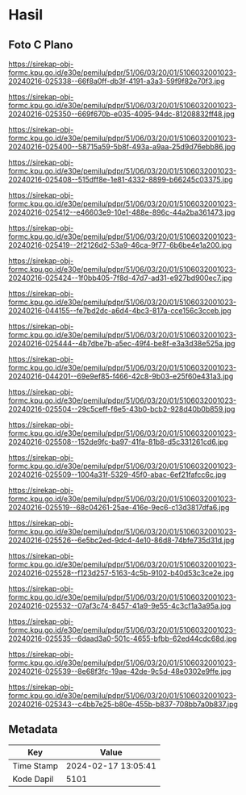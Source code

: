 # Hasil

## Foto C Plano

https://sirekap-obj-formc.kpu.go.id/e30e/pemilu/pdpr/51/06/03/20/01/5106032001023-20240216-025338--66f8a0ff-db3f-4191-a3a3-59f9f82e70f3.jpg

https://sirekap-obj-formc.kpu.go.id/e30e/pemilu/pdpr/51/06/03/20/01/5106032001023-20240216-025350--669f670b-e035-4095-94dc-81208832ff48.jpg

https://sirekap-obj-formc.kpu.go.id/e30e/pemilu/pdpr/51/06/03/20/01/5106032001023-20240216-025400--58715a59-5b8f-493a-a9aa-25d9d76ebb86.jpg

https://sirekap-obj-formc.kpu.go.id/e30e/pemilu/pdpr/51/06/03/20/01/5106032001023-20240216-025408--515dff8e-1e81-4332-8899-b66245c03375.jpg

https://sirekap-obj-formc.kpu.go.id/e30e/pemilu/pdpr/51/06/03/20/01/5106032001023-20240216-025412--e46603e9-10e1-488e-896c-44a2ba361473.jpg

https://sirekap-obj-formc.kpu.go.id/e30e/pemilu/pdpr/51/06/03/20/01/5106032001023-20240216-025419--2f2126d2-53a9-46ca-9f77-6b6be4e1a200.jpg

https://sirekap-obj-formc.kpu.go.id/e30e/pemilu/pdpr/51/06/03/20/01/5106032001023-20240216-025424--1f0bb405-7f8d-47d7-ad31-e927bd900ec7.jpg

https://sirekap-obj-formc.kpu.go.id/e30e/pemilu/pdpr/51/06/03/20/01/5106032001023-20240216-044155--fe7bd2dc-a6d4-4bc3-817a-cce156c3cceb.jpg

https://sirekap-obj-formc.kpu.go.id/e30e/pemilu/pdpr/51/06/03/20/01/5106032001023-20240216-025444--4b7dbe7b-a5ec-49f4-be8f-e3a3d38e525a.jpg

https://sirekap-obj-formc.kpu.go.id/e30e/pemilu/pdpr/51/06/03/20/01/5106032001023-20240216-044201--69e9ef85-f466-42c8-9b03-e25f60e431a3.jpg

https://sirekap-obj-formc.kpu.go.id/e30e/pemilu/pdpr/51/06/03/20/01/5106032001023-20240216-025504--29c5ceff-f6e5-43b0-bcb2-928d40b0b859.jpg

https://sirekap-obj-formc.kpu.go.id/e30e/pemilu/pdpr/51/06/03/20/01/5106032001023-20240216-025508--152de9fc-ba97-41fa-81b8-d5c331261cd6.jpg

https://sirekap-obj-formc.kpu.go.id/e30e/pemilu/pdpr/51/06/03/20/01/5106032001023-20240216-025509--1004a31f-5329-45f0-abac-6ef21fafcc6c.jpg

https://sirekap-obj-formc.kpu.go.id/e30e/pemilu/pdpr/51/06/03/20/01/5106032001023-20240216-025519--68c04261-25ae-416e-9ec6-c13d3817dfa6.jpg

https://sirekap-obj-formc.kpu.go.id/e30e/pemilu/pdpr/51/06/03/20/01/5106032001023-20240216-025526--6e5bc2ed-9dc4-4e10-86d8-74bfe735d31d.jpg

https://sirekap-obj-formc.kpu.go.id/e30e/pemilu/pdpr/51/06/03/20/01/5106032001023-20240216-025528--f123d257-5163-4c5b-9102-b40d53c3ce2e.jpg

https://sirekap-obj-formc.kpu.go.id/e30e/pemilu/pdpr/51/06/03/20/01/5106032001023-20240216-025532--07af3c74-8457-41a9-9e55-4c3cf1a3a95a.jpg

https://sirekap-obj-formc.kpu.go.id/e30e/pemilu/pdpr/51/06/03/20/01/5106032001023-20240216-025535--6daad3a0-501c-4655-bfbb-62ed44cdc68d.jpg

https://sirekap-obj-formc.kpu.go.id/e30e/pemilu/pdpr/51/06/03/20/01/5106032001023-20240216-025539--8e68f3fc-19ae-42de-9c5d-48e0302e9ffe.jpg

https://sirekap-obj-formc.kpu.go.id/e30e/pemilu/pdpr/51/06/03/20/01/5106032001023-20240216-025343--c4bb7e25-b80e-455b-b837-708bb7a0b837.jpg


## Metadata

| Key        | Value               |
| ---------- | ------------------- |
| Time Stamp | 2024-02-17 13:05:41 |
| Kode Dapil | 5101                |



